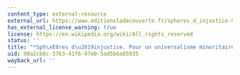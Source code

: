 ```yaml
---
content_type: external-resource
external_url: https://www.editionsladecouverte.fr/spheres_d_injustice-9782348080746
has_external_license_warning: true
license: https://en.wikipedia.org/wiki/All_rights_reserved
status: ''
title: "*Sph\xE8res d\u2019injustice. Pour un universalisme minoritaire*"
uid: 90a2cb6c-3763-41f6-97e0-5ad5bba85935
wayback_url: ''
---
```

